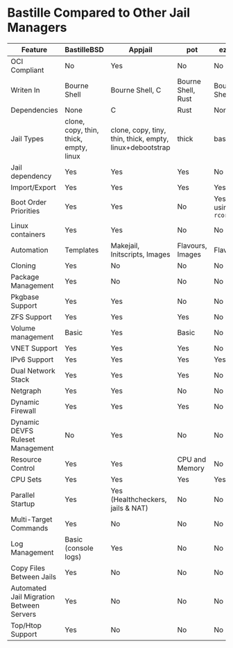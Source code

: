 # Bastille Compared to Other Jail Managers

| Feature                                  | BastilleBSD                            | Appjail                                                  | pot                | ezjail              | iocage                                  |
|------------------------------------------|----------------------------------------|----------------------------------------------------------|--------------------|---------------------|-----------------------------------------|
| OCI Compliant                            | No                                     | Yes                                                      |  No                | No                  | No                                      |
| Writen In                                | Bourne Shell                           | Bourne Shell, C                                          | Bourne Shell, Rust | Bourne Shell        | Bourne Shell, Python                    |
| Dependencies                             | None                                   | C                                                        | Rust               | None                | Python                                  |
| Jail Types                               | clone, copy, thin, thick, empty, linux | clone, copy, tiny, thin, thick, empty, linux+debootstrap | thick              | basejail            | clone, basejail, template, empty, thick |
| Jail dependency                          | Yes                                    | Yes                                                      | Yes                | No                  | Yes                                     |
| Import/Export                            | Yes                                    | Yes                                                      | Yes                | Yes                 | Yes                                     |
| Boot Order Priorities                    | Yes                                    | Yes                                                      | No                 | Yes using `rcorder` | Yes                                     |
| Linux containers                         | Yes                                    | Yes                                                      | No                 | No                  | Yes                                     |
| Automation                               | Templates                              | Makejail, Initscripts, Images                            | Flavours, Images   | Flavours            | Plugins                                 |
| Cloning                                  | Yes                                    | No                                                       | No                 | No                  | No                                      |
| Package Management                       | Yes                                    | No                                                       | No                 | No                  | No                                      |
| Pkgbase Support                          | Yes                                    | Yes                                                      | No                 | No                  | No                                      |
| ZFS Support                              | Yes                                    | Yes                                                      | Yes                | No                  | Yes                                     |
| Volume management                        | Basic                                  | Yes                                                      | Basic              | No                  | Basic                                   |
| VNET Support                             | Yes                                    | Yes                                                      | Yes                | No                  | Yes                                     |
| IPv6 Support                             | Yes                                    | Yes                                                      | Yes                | Yes                 | Yes                                     |
| Dual Network Stack                       | Yes                                    | Yes                                                      | Yes                | No                  | No                                      |
| Netgraph                                 | Yes                                    | Yes                                                      | No                 | No                  | No                                      |
| Dynamic Firewall                         | Yes                                    | Yes                                                      | Yes                | No                  | No                                      |
| Dynamic DEVFS Ruleset Management         | No                                     | Yes                                                      | No                 | No                  | No                                      |
| Resource Control                         | Yes                                    | Yes                                                      | CPU and Memory     | No                  | Legacy Only                             |
| CPU Sets                                 | Yes                                    | Yes                                                      | Yes                | Yes                 | Yes                                     |
| Parallel Startup                         | Yes                                    | Yes (Healthcheckers, jails & NAT)                        | No                 | No                  | No                                      |
| Multi-Target Commands                    | Yes                                    | No                                                       | No                 | No                  | No                                      |
| Log Management                           | Basic (console logs)                   | Yes                                                      | No                 | No                  | No                                      |
| Copy Files Between Jails                 | Yes                                    | No                                                       | No                 | No                  | No                                      |
| Automated Jail Migration Between Servers | Yes                                    | No                                                       | No                 | No                  | No                                      |
| Top/Htop Support                         | Yes                                    | No                                                       | No                 | No                  | No                                      |
